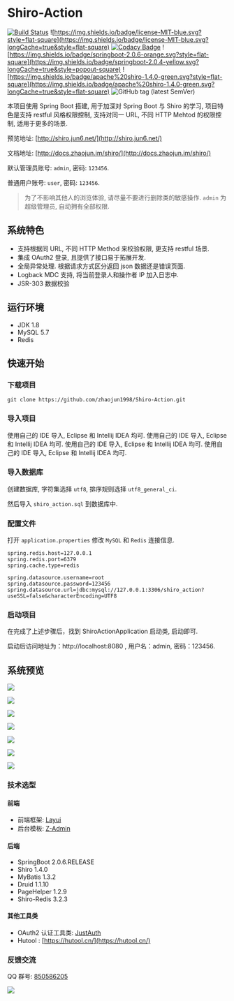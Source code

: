 ﻿# Shiro-Action

[![Build Status](https://travis-ci.org/zhaojun1998/Shiro-Action.svg?branch=master)](https://travis-ci.org/zhaojun1998/Shiro-Action)
![https://img.shields.io/badge/license-MIT-blue.svg?style=flat-square](https://img.shields.io/badge/license-MIT-blue.svg?longCache=true&style=flat-square)
[![Codacy Badge](https://api.codacy.com/project/badge/Grade/3b39480c887b42f1875c0210817b500f)](https://www.codacy.com/app/zhaojun1998/Shiro-Action?utm_source=github.com&amp;utm_medium=referral&amp;utm_content=zhaojun1998/Shiro-Action&amp;utm_campaign=Badge_Grade)
![https://img.shields.io/badge/springboot-2.0.6-orange.svg?style=flat-square](https://img.shields.io/badge/springboot-2.0.4-yellow.svg?longCache=true&style=popout-square)
![https://img.shields.io/badge/apache%20shiro-1.4.0-green.svg?style=flat-square](https://img.shields.io/badge/apache%20shiro-1.4.0-green.svg?longCache=true&style=flat-square)
![GitHub tag (latest SemVer)](https://img.shields.io/github/tag/zhaojun1998/Shiro-Action.svg?style=flat-square)

本项目使用 Spring Boot 搭建, 用于加深对 Spring Boot 与 Shiro 的学习, 项目特色是支持 restful 风格权限控制, 支持对同一 URL, 不同 HTTP Mehtod 的权限控制, 适用于更多的场景.

预览地址: [http://shiro.jun6.net/](http://shiro.jun6.net/)

文档地址: [http://docs.zhaojun.im/shiro/](http://docs.zhaojun.im/shiro/)

默认管理员账号: `admin`, 密码: `123456`.

普通用户账号: `user`, 密码: `123456`.

> 为了不影响其他人的浏览体验, 请尽量不要进行删除类的敏感操作.  `admin` 为超级管理员, 自动拥有全部权限.

## 系统特色

* 支持根据同 URL, 不同 HTTP Method 来校验权限, 更支持 restful 场景.
* 集成 OAuth2 登录, 且提供了接口易于拓展开发.
* 全局异常处理. 根据请求方式区分返回 json 数据还是错误页面.
* Logback MDC 支持, 将当前登录人和操作者 IP 加入日志中.
* JSR-303 数据校验

## 运行环境

* JDK 1.8
* MySQL 5.7
* Redis

## 快速开始

### 下载项目

```git
git clone https://github.com/zhaojun1998/Shiro-Action.git
```

### 导入项目

使用自己的 IDE 导入, Eclipse 和 Intellij IDEA 均可.
使用自己的 IDE 导入, Eclipse 和 Intellij IDEA 均可.
使用自己的 IDE 导入, Eclipse 和 Intellij IDEA 均可.
使用自己的 IDE 导入, Eclipse 和 Intellij IDEA 均可.

### 导入数据库

创建数据库, 字符集选择 `utf8`, 排序规则选择 `utf8_general_ci`.

然后导入 `shiro_action.sql` 到数据库中.

### 配置文件

打开 `application.properties` 修改 `MySQL` 和 `Redis` 连接信息.

```properties
spring.redis.host=127.0.0.1
spring.redis.port=6379
spring.cache.type=redis

spring.datasource.username=root
spring.datasource.password=123456
spring.datasource.url=jdbc:mysql://127.0.0.1:3306/shiro_action?useSSL=false&characterEncoding=UTF8
```

### 启动项目
在完成了上述步骤后，找到 ShiroActionApplication 启动类, 启动即可.

启动后访问地址为：http://localhost:8080 , 用户名：admin, 密码：123456.

## 系统预览

![](https://cdn.jun6.net/201905292303_211.png)

![](https://cdn.jun6.net/201906302159_326.png)

![](https://cdn.jun6.net/2019/06/30/5d18c0a85b38a.png)

![](https://cdn.jun6.net/2019/06/30/5d18c0a849285.png)

![](https://cdn.jun6.net/2019/06/30/5d18c1e09d314.png)

![](https://cdn.jun6.net/2019/06/30/5d18c1ad27580.png)

![](https://cdn.jun6.net/2019/06/30/5d18c1ad29d05.png)

### 技术选型

#### 前端

* 前端框架: [Layui](https://www.layui.com/)
* 后台模板: [Z-Admin](https://github.com/zhaojun1998/Z-Admin/)

#### 后端

* SpringBoot 2.0.6.RELEASE
* Shiro 1.4.0
* MyBatis 1.3.2
* Druid 1.1.10
* PageHelper 1.2.9
* Shiro-Redis 3.2.3

#### 其他工具类

* OAuth2 认证工具类: [JustAuth](https://gitee.com/yadong.zhang/JustAuth)
* Hutool : [https://hutool.cn/](https://hutool.cn/)

### 反馈交流

QQ 群号: [850586205](//shang.qq.com/wpa/qunwpa?idkey=b482b2e48a938a993ef54adcff7ed499a45127a73802a68f1238256fb02ed425)

![](https://cdn.jun6.net/201904141340_574.png)
